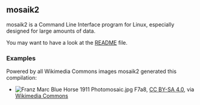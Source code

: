 ## mosaik2

mosaik2 is a Command Line Interface program for Linux, especially designed for large amounts of data.

You may want to have a look at the [README](https://github.com/f7a8/mosaik2/blob/main/README) file.

### Examples

Powered by all Wikimedia Commons images mosaik2 generated this compilation:
   - ![Franz Marc Blue Horse 1911 Photomosaic.jpg](https://upload.wikimedia.org/wikipedia/commons/thumb/6/61/Franz_Marc_Blue_Horse_1911_Photomosaic.jpg/450px-Franz_Marc_Blue_Horse_1911_Photomosaic.jpg) F7a8, [CC BY-SA 4.0](https://creativecommons.org/licenses/by-sa/4.0), via [Wikimedia Commons](https://commons.wikimedia.org/wiki/File:Franz_Marc_Blue_Horse_1911_Photomosaic.jpg)

